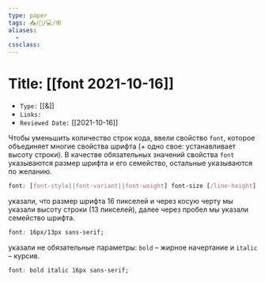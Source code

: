 ```yaml
---
type: paper
tags: 📥️/📜️/💻/🕸
aliases:
  - 
cssclass: 
---
```




# Title: **[[font 2021-10-16]]**
- `Type:` [[&]]
- `Links:`
- `Reviewed Date:` [[2021-10-16]]

Чтобы уменьшить количество строк кода, ввели свойство `font`, которое объединяет многие свойства шрифта (+ одно свое: устанавливает высоту строки). В качестве обязательных значений свойства `font` указываются размер шрифта и его семейство, остальные указываются по желанию.

```css
font: [font-style||font-variant||font-weight] font-size [/line-height] font-family | inherit
```

указали, что размер шрифта 16 пикселей и через косую черту мы указали высоту строки (13 пикселей), далее через пробел мы указали семейство шрифта.

```css
font: 16px/13px sans-serif;
```

указали не обязательные параметры: `bold` – жирное начертание и `italic` – курсив.

```css
font: bold italic 16px sans-serif;
```

